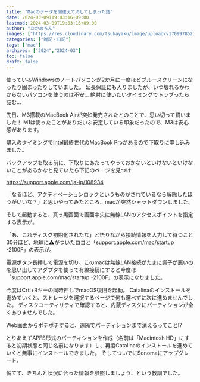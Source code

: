 ```yaml
---
title: "Macのデータを間違えて消してしまった話"
date: 2024-03-09T19:03:16+09:00
lastmod: 2024-03-09T19:03:16+09:00
author: "たかめろん"
images: ["https://res.cloudinary.com/tsukayaku/image/upload/v1709978527/Blog-personal/202403_lost_data_of_mac/thumbnail.png"]
categories: ["雑記・日記"]
tags: ["mac"]
archives: ["2024","2024-03"]
toc: false
draft: false
---
```


使っているWindowsのノートパソコンが2か月に一度ほどブルースクリーンになったり固まったりしていました。
延長保証にも入りましたが、いつ壊れるかわからないパソコンを使うのは不安…
絶対に使いたいタイミングでトラブったら詰む…

先日、M3搭載のMacBook Airが突如発売されたとのことで、思い切って買いました！
M1は使ったことがありだいぶ安定している印象だったので、M3は安心感があります。

購入のタイミングでIntel最終世代のMacBook Proがあるので下取りに申し込みました。

バックアップを取る前に、下取りにあたってやっておかないといけないといけないことがあるかなと見ていたら下記のページを見つけ

https://support.apple.com/ja-jp/108934

「なるほど、アクティベーションロックというものがされているなら解除したほうがいいな？」と思いやってみたところ、macが突然シャットダウンしました。

そして起動すると、真っ黒画面で画面中央に無線LANのアクセスポイントを指定する表示が。

「あ、これディスク初期化されたな」と悟りながら接続情報を入力して待つこと30分ほど、地球に⚠️がついたロゴと「support.apple.com/mac/startup -2100F」の表示が。

電源ボタン長押しで電源を切り、このmacは無線LAN接続がたまに調子が悪いのを思い出してアダプタを使って有線接続にすると今度は「support.apple.com/mac/startup -2100F」の表示になりました。

今度はCrtl+Rキーの同時押しでmacOS復旧を起動。
Catalinaのインストールを進めていくと、ストレージを選択するページで何も選べずに次に進めませんでした。
ディスクユーティリティで確認すると、内蔵ディスクにパーティションが全くありませんでした。

Web画面からポチポチすると、遠隔でパーティションまで消えるってこと⁉

とりあえずAPFS形式のパーティションを作成（名前は「Macintosh HD」にすると初期状態と同じ名前になります）し、再度Catalinaのインストールを進めていくと無事にインストールできました。
そしてついでにSonomaにアップグレード。

慌てず、きちんと状況に合った情報を参照しましょう、という教訓でした。
